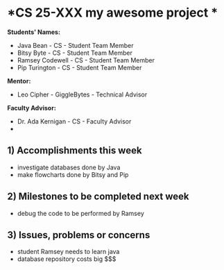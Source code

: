 # *CS 25-XXX my awesome project *

**Students' Names:**
- Java Bean - CS - Student Team Member
- Bitsy Byte - CS - Student Team Member
- Ramsey Codewell - CS - Student Team Member
- Pip Turington - CS - Student Team Member

**Mentor:**
- Leo Cipher - GiggleBytes - Technical Advisor

**Faculty Advisor:**
- Dr. Ada Kernigan  - CS - Faculty Advisor
- 
## 1) Accomplishments this week ##
   - investigate databases done by Java
   - make flowcharts done by Bitsy and Pip

## 2) Milestones to be completed next week ##
   - debug the code to be performed by Ramsey 

## 3) Issues, problems or concerns ##
   - student Ramsey needs to learn java
   - database repository costs big $$$
   


